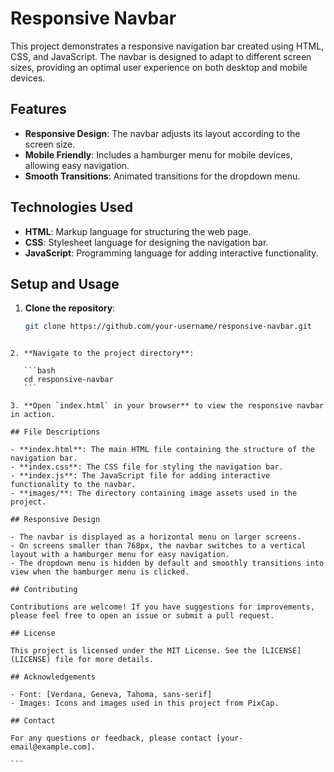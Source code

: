 # Responsive Navbar

This project demonstrates a responsive navigation bar created using HTML, CSS, and JavaScript. The navbar is designed to adapt to different screen sizes, providing an optimal user experience on both desktop and mobile devices.

## Features

- **Responsive Design**: The navbar adjusts its layout according to the screen size.
- **Mobile Friendly**: Includes a hamburger menu for mobile devices, allowing easy navigation.
- **Smooth Transitions**: Animated transitions for the dropdown menu.

## Technologies Used

- **HTML**: Markup language for structuring the web page.
- **CSS**: Stylesheet language for designing the navigation bar.
- **JavaScript**: Programming language for adding interactive functionality.

## Setup and Usage

1. **Clone the repository**:

   ```bash
   git clone https://github.com/your-username/responsive-navbar.git
   ```

````

2. **Navigate to the project directory**:

   ```bash
   cd responsive-navbar
   ```

3. **Open `index.html` in your browser** to view the responsive navbar in action.

## File Descriptions

- **index.html**: The main HTML file containing the structure of the navigation bar.
- **index.css**: The CSS file for styling the navigation bar.
- **index.js**: The JavaScript file for adding interactive functionality to the navbar.
- **images/**: The directory containing image assets used in the project.

## Responsive Design

- The navbar is displayed as a horizontal menu on larger screens.
- On screens smaller than 768px, the navbar switches to a vertical layout with a hamburger menu for easy navigation.
- The dropdown menu is hidden by default and smoothly transitions into view when the hamburger menu is clicked.

## Contributing

Contributions are welcome! If you have suggestions for improvements, please feel free to open an issue or submit a pull request.

## License

This project is licensed under the MIT License. See the [LICENSE](LICENSE) file for more details.

## Acknowledgements

- Font: [Verdana, Geneva, Tahoma, sans-serif]
- Images: Icons and images used in this project from PixCap.

## Contact

For any questions or feedback, please contact [your-email@example.com].

```
````
